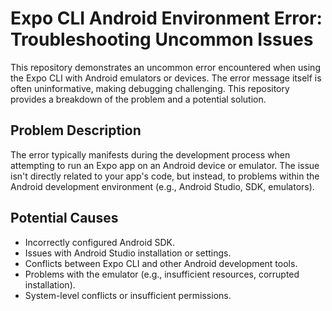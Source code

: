# Expo CLI Android Environment Error: Troubleshooting Uncommon Issues

This repository demonstrates an uncommon error encountered when using the Expo CLI with Android emulators or devices. The error message itself is often uninformative, making debugging challenging. This repository provides a breakdown of the problem and a potential solution.

## Problem Description

The error typically manifests during the development process when attempting to run an Expo app on an Android device or emulator.  The issue isn't directly related to your app's code, but instead, to problems within the Android development environment (e.g., Android Studio, SDK, emulators). 

## Potential Causes

- Incorrectly configured Android SDK.
- Issues with Android Studio installation or settings.
- Conflicts between Expo CLI and other Android development tools.
- Problems with the emulator (e.g., insufficient resources, corrupted installation).
- System-level conflicts or insufficient permissions.